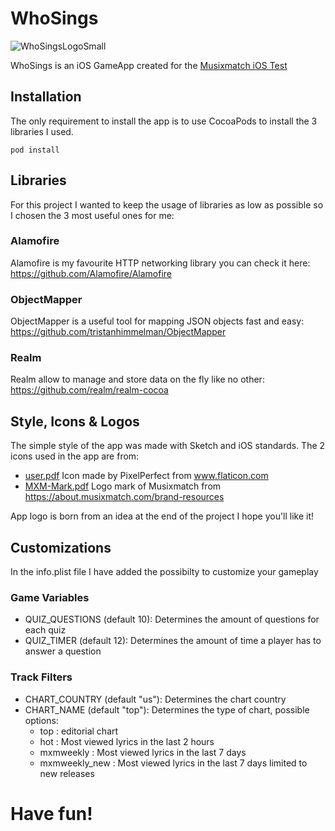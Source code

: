 # WhoSings
![WhoSingsLogoSmall](https://user-images.githubusercontent.com/82147874/114013651-0c945300-9868-11eb-9b67-435ad95ec787.jpg)

WhoSings is an iOS GameApp created for the [Musixmatch iOS Test](https://github.com/Jukemberg/who-sings/files/6284018/Musixmatch.iOS-Test.pdf)


## Installation
The only requirement to install the app is to use CocoaPods to install the 3 libraries I used.

```
pod install
```

## Libraries

For this project I wanted to keep the usage of libraries as low as possible so I chosen the 3 most useful ones for me:

### Alamofire

Alamofire is my favourite HTTP networking library you can check it here: https://github.com/Alamofire/Alamofire

### ObjectMapper

ObjectMapper is a useful tool for mapping JSON objects fast and easy: https://github.com/tristanhimmelman/ObjectMapper

### Realm

Realm allow to manage and store data on the fly like no other: https://github.com/realm/realm-cocoa

## Style, Icons & Logos

The simple style of the app was made with Sketch and iOS standards.
The 2 icons used in the app are from:
- [user.pdf](https://github.com/Jukemberg/who-sings/files/6278052/user.pdf) Icon made by PixelPerfect from www.flaticon.com
- [MXM-Mark.pdf](https://github.com/Jukemberg/who-sings/files/6278062/MXM-Mark.pdf) Logo mark of Musixmatch from https://about.musixmatch.com/brand-resources

App logo is born from an idea at the end of the project I hope you'll like it!

## Customizations

In the info.plist file I have added the possibilty to customize your gameplay 

### Game Variables

- QUIZ_QUESTIONS (default 10): Determines the amount of questions for each quiz
- QUIZ_TIMER (default 12): Determines the amount of time a player has to answer a question

### Track Filters

- CHART_COUNTRY (default "us"): Determines the chart country
- CHART_NAME (default "top"): Determines the type of chart, possible options:
    + top : editorial chart
    + hot : Most viewed lyrics in the last 2 hours
    + mxmweekly : Most viewed lyrics in the last 7 days
    + mxmweekly_new : Most viewed lyrics in the last 7 days limited to new releases

# Have fun! 
